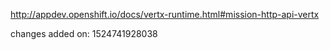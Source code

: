 http://appdev.openshift.io/docs/vertx-runtime.html#mission-http-api-vertx

 
 changes added on: 1524741928038